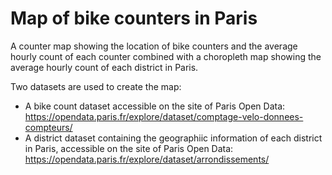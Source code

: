 # Map of bike counters in Paris
 A counter map showing the location of bike counters and the average hourly count of each counter combined with a choropleth map showing the average hourly count of each district in Paris.

 Two datasets are used to create the map:
 - A bike count dataset accessible on the site of Paris Open Data: https://opendata.paris.fr/explore/dataset/comptage-velo-donnees-compteurs/
 - A district dataset containing the geographiic information of each district in Paris, accessible on the site of Paris Open Data: https://opendata.paris.fr/explore/dataset/arrondissements/
